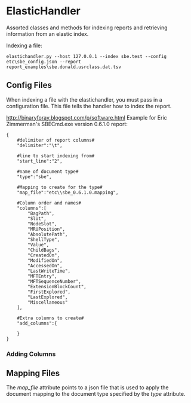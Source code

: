 # ElasticHandler
Assorted classes and methods for indexing reports and retrieving information from an elastic index.

Indexing a file:
```
elastichandler.py --host 127.0.0.1 --index sbe.test --config etc\sbe_config.json --report report_examples\sbe.donald.usrclass.dat.tsv
```

## Config Files
When indexing a file with the elastichandler, you must pass in a configuration file. This file tells the handler how to index the report.

http://binaryforay.blogspot.com/p/software.html
Example for Eric Zimmerman's SBECmd.exe version 0.6.1.0 report:
```
{
	#delimiter of report columns#
	"delimiter":"\t",
	
	#line to start indexing from#
	"start_line":"2",
	
	#name of document type#
	"type":"sbe",
	
	#Mapping to create for the type#
	"map_file":"etc\\sbe_0.6.1.0.mapping",
	
	#Column order and names#
	"columns":[
		"BagPath",
		"Slot",
		"NodeSlot",
		"MRUPosition",
		"AbsolutePath",
		"ShellType",
		"Value",
		"ChildBags",
		"CreatedOn",
		"ModifiedOn",
		"AccessedOn",
		"LastWriteTime",
		"MFTEntry",
		"MFTSequenceNumber",
		"ExtensionBlockCount",
		"FirstExplored",
		"LastExplored",
		"Miscellaneous"
	],
	
	#Extra columns to create#
	"add_columns":{
		
	}
}
```

### Adding Columns
## Mapping Files
The *map_file* attribute points to a json file that is used to apply the document mapping to the document type specified by the *type* attribute.